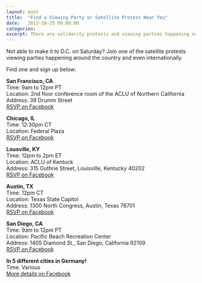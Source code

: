 ```yaml
---
layout: post
title:  "Find a Viewing Party or Satellite Protest Near You"
date:   2013-10-25 09:00:00
categories: 
excerpt: There are solidarity protests and viewing parties happening around the country and even around the world - find one near you!
---
```


Not able to make it to D.C. on Saturday? Join one of the satellite protests viewing parties happening around the country and even internationally.

Find one and sign up below:

**San Francisco, CA**<br />
Time: 9am to 12pm PT<br />
Location: 2nd floor conference room of the ACLU of Northern California<br />
Address: 39 Drumm Street<br />
<a href="https://www.facebook.com/events/606254929431287/">RSVP on Facebook</a>


**Chicago, IL**<br />
Time: 12:30pm CT<br />
Location: Federal Plaza<br />
<a href="https://www.facebook.com/events/589608024436529/">RSVP on Facebook</a>


**Lousville, KY**<br />
Time: 12pm to 2pm ET<br />
Location: ACLU of Kentuck<br />
Address: 315 Guthrie Street, Louisville, Kentucky 40202<br />
<a href="https://www.facebook.com/events/455867864531794/">RSVP on Facebook</a>


**Austin, TX**<br />
Time: 12pm CT<br />
Location: Texas State Capitol<br />
Address: 1300 North Congress, Austin, Texas 78701<br />
<a href="https://www.facebook.com/events/526273097466028/">RSVP on Facebook</a>


**San Diego, CA**<br />
Time: 9am to 12pm PT<br />
Location: Pacific Beach Recreation Center<br />
Address: 1405 Diamond St., San Diego, California 92109<br />
<a href="https://www.facebook.com/events/190856811103309/">RSVP on Facebook</a>


**In 5 different cities in Germany!**<br />
Time: Various<br />
<a href="https://www.facebook.com/events/333704893440641/">More details on Facebook</a>

